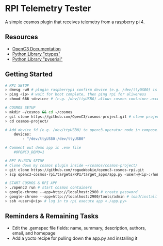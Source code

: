 # RPI Telemetry Tester

A simple cosmos plugin that receives telemetry from a raspberry pi 4.

## Resources

- [OpenC3 Documentation](https://openc3.com)
- [Python Library "ctypes"](https://docs.python.org/3/library/ctypes.html)
- [Python Library "pyserial"](https://pyserial.readthedocs.io/en/latest/)

## Getting Started

```bash
# RPI SETUP
> dmesg -wH # plugin raspberrypi confirm device (e.g. /dev/ttyUSB0) is created
> ping <ip> # wait for boot complete, then ping rpi for aliveness
> chmod 666 <device> # (e.g. /dev/ttyUSB0) allows cosmos container access to device

# COSMOS SETUP
> mkdir ~/cosmos && cd ~/cosmos
> git clone https://github.com/OpenC3/cosmos-project.git # clone project starter
> cd cosmos-project/

# Add device fd (e.g. /dev/ttyUSB0) to openc3-operator node in compose.yaml
    devices:
        - "/dev/ttyUSB0:/dev/ttyUSB0"

# Comment out demo app in .env file
    #OPENC3_DEMO=1

# RPI PLUGIN SETUP
# Clone down my cosmos plugin inside ~/cosmos/cosmos-project/
> git clone https://github.com/rogueWookie/openc3-cosmos-rpi.git
> scp openc3-cosmos-rpi/targets/RPI/target_apps/app.py <user>@<ip>:/home/<user>

# START COSMOS & RPI APP
> ./openc3 run # start cosmos containers
> google-chrome --app=http://localhost:2900 # create password
> google-chrome --app=http://localhost:2900/tools/admin # load/install rpi plugin gem
> ssh <user>@<ip> # log in to rpi execute app <./app.py>
```

## Reminders & Remaining Tasks

- Edit the .gemspec file fields: name, summary, description, authors, email, and homepage
- Add a yocto recipe for pulling down the app.py and installing it
